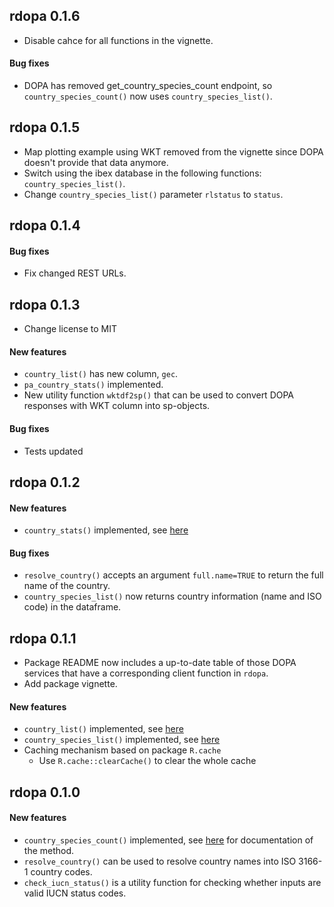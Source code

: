 ## rdopa 0.1.6

+ Disable cahce for all functions in the vignette.

#### Bug fixes

+ DOPA has removed get_country_species_count endpoint, so 
`country_species_count()` now uses `country_species_list()`.

## rdopa 0.1.5

+ Map plotting example using WKT removed from the vignette since DOPA doesn't
provide that data anymore.
+ Switch using the ibex database in the following functions: 
`country_species_list()`.
+ Change `country_species_list()` parameter `rlstatus` to `status`.

## rdopa 0.1.4

#### Bug fixes

+ Fix changed REST URLs.

## rdopa 0.1.3

+ Change license to MIT

#### New features

+ `country_list()` has new column, `gec`.
+ `pa_country_stats()` implemented.
+ New utility function `wktdf2sp()` that can be used to convert DOPA
responses with WKT column into sp-objects.

#### Bug fixes

+ Tests updated

## rdopa 0.1.2

#### New features

+ `country_stats()` implemented, see [here](http://dopa-services.jrc.ec.europa.eu/rest/eAdmin/get_country_stats)

#### Bug fixes

+ `resolve_country()` accepts an argument `full.name=TRUE` to return the full
name of the country.
+ `country_species_list()` now returns country information (name and ISO code)
in the dataframe.

## rdopa 0.1.1

+ Package README now includes a up-to-date table of those DOPA services that 
have a corresponding client function in `rdopa`.
+ Add package vignette.

#### New features

+ `country_list()` implemented, see [here](http://dopa-services.jrc.ec.europa.eu/rest/eAdmin/get_country_list)
+ `country_species_list()` implemented, see [here](http://dopa-services.jrc.ec.europa.eu/rest/eAdmin/get_country_species_list) 
+ Caching mechanism based on package `R.cache`
  - Use `R.cache::clearCache()` to clear the whole cache

## rdopa 0.1.0

#### New features

+ `country_species_count()` implemented, see [here](http://dopa-services.jrc.ec.europa.eu/rest/eAdmin/get_country_species_count) 
for documentation of the method.
+ `resolve_country()` can be used to resolve country names into ISO 3166-1 
country codes.
+ `check_iucn_status()` is a utility function for checking whether inputs are valid IUCN status codes.
